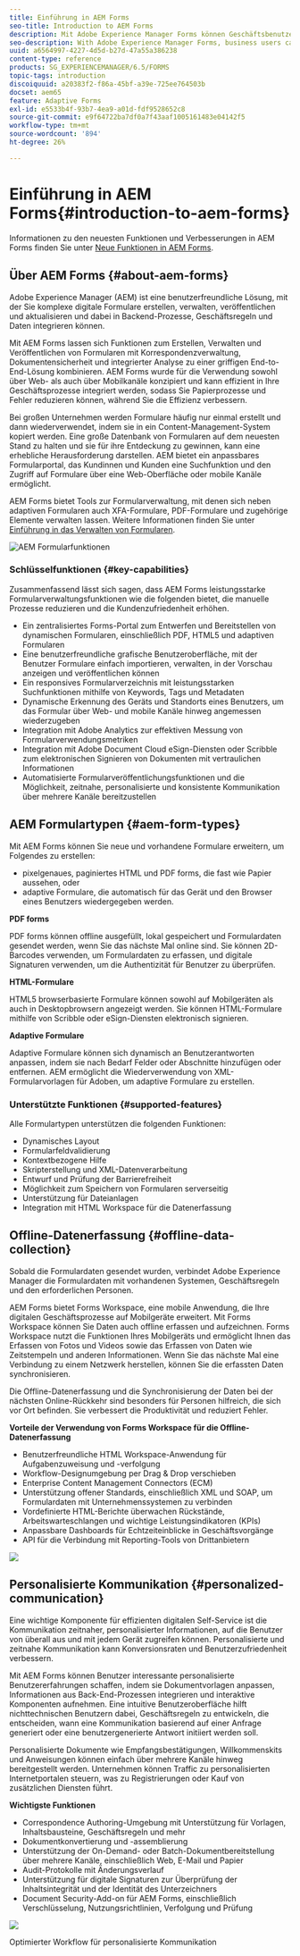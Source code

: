```yaml
---
title: Einführung in AEM Forms
seo-title: Introduction to AEM Forms
description: Mit Adobe Experience Manager Forms können Geschäftsbenutzer ansprechende, responsive und adaptive Formulare in Web- und mobile Sites integrieren, den Prozess der digitalen Registrierung vereinfachen und die Konversionsraten von Kunden erhöhen.
seo-description: With Adobe Experience Manager Forms, business users can integrate engaging, responsive, and adaptive forms into web and mobile sites, simplifying the digital enrollment process and increasing customer conversion rates.
uuid: a6564997-4227-4d5d-b27d-47a55a386238
content-type: reference
products: SG_EXPERIENCEMANAGER/6.5/FORMS
topic-tags: introduction
discoiquuid: a20383f2-f86a-45bf-a39e-725ee764503b
docset: aem65
feature: Adaptive Forms
exl-id: e5533b4f-93b7-4ea9-a01d-fdf9528652c8
source-git-commit: e9f64722ba7df0a7f43aaf1005161483e04142f5
workflow-type: tm+mt
source-wordcount: '894'
ht-degree: 26%

---
```


# Einführung in AEM Forms{#introduction-to-aem-forms}

Informationen zu den neuesten Funktionen und Verbesserungen in AEM Forms finden Sie unter [Neue Funktionen in AEM Forms](../../forms/using/whats-new.md).

## Über AEM Forms {#about-aem-forms}

Adobe Experience Manager (AEM) ist eine benutzerfreundliche Lösung, mit der Sie komplexe digitale Formulare erstellen, verwalten, veröffentlichen und aktualisieren und dabei in Backend-Prozesse, Geschäftsregeln und Daten integrieren können.

Mit AEM Forms lassen sich Funktionen zum Erstellen, Verwalten und Veröffentlichen von Formularen mit Korrespondenzverwaltung, Dokumentensicherheit und integrierter Analyse zu einer griffigen End-to-End-Lösung kombinieren. AEM Forms wurde für die Verwendung sowohl über Web- als auch über Mobilkanäle konzipiert und kann effizient in Ihre Geschäftsprozesse integriert werden, sodass Sie Papierprozesse und Fehler reduzieren können, während Sie die Effizienz verbessern.

Bei großen Unternehmen werden Formulare häufig nur einmal erstellt und dann wiederverwendet, indem sie in ein Content-Management-System kopiert werden. Eine große Datenbank von Formularen auf dem neuesten Stand zu halten und sie für ihre Entdeckung zu gewinnen, kann eine erhebliche Herausforderung darstellen. AEM bietet ein anpassbares Formularportal, das Kundinnen und Kunden eine Suchfunktion und den Zugriff auf Formulare über eine Web-Oberfläche oder mobile Kanäle ermöglicht.

AEM Forms bietet Tools zur Formularverwaltung, mit denen sich neben adaptiven Formularen auch XFA-Formulare, PDF-Formulare und zugehörige Elemente verwalten lassen. Weitere Informationen finden Sie unter [Einführung in das Verwalten von Formularen](../../forms/using/introduction-managing-forms.md).

![AEM Formularfunktionen](do-not-localize/4th-draft.gif)

### Schlüsselfunktionen {#key-capabilities}

Zusammenfassend lässt sich sagen, dass AEM Forms leistungsstarke Formularverwaltungsfunktionen wie die folgenden bietet, die manuelle Prozesse reduzieren und die Kundenzufriedenheit erhöhen.

* Ein zentralisiertes Forms-Portal zum Entwerfen und Bereitstellen von dynamischen Formularen, einschließlich PDF, HTML5 und adaptiven Formularen
* Eine benutzerfreundliche grafische Benutzeroberfläche, mit der Benutzer Formulare einfach importieren, verwalten, in der Vorschau anzeigen und veröffentlichen können
* Ein responsives Formularverzeichnis mit leistungsstarken Suchfunktionen mithilfe von Keywords, Tags und Metadaten
* Dynamische Erkennung des Geräts und Standorts eines Benutzers, um das Formular über Web- und mobile Kanäle hinweg angemessen wiederzugeben
* Integration mit Adobe Analytics zur effektiven Messung von Formularverwendungsmetriken
* Integration mit Adobe Document Cloud eSign-Diensten oder Scribble zum elektronischen Signieren von Dokumenten mit vertraulichen Informationen
* Automatisierte Formularveröffentlichungsfunktionen und die Möglichkeit, zeitnahe, personalisierte und konsistente Kommunikation über mehrere Kanäle bereitzustellen

## AEM Formulartypen {#aem-form-types}

Mit AEM Forms können Sie neue und vorhandene Formulare erweitern, um Folgendes zu erstellen:

* pixelgenaues, paginiertes HTML und PDF forms, die fast wie Papier aussehen, oder
* adaptive Formulare, die automatisch für das Gerät und den Browser eines Benutzers wiedergegeben werden.

**PDF forms**

PDF forms können offline ausgefüllt, lokal gespeichert und Formulardaten gesendet werden, wenn Sie das nächste Mal online sind. Sie können 2D-Barcodes verwenden, um Formulardaten zu erfassen, und digitale Signaturen verwenden, um die Authentizität für Benutzer zu überprüfen.

**HTML-Formulare**

HTML5 browserbasierte Formulare können sowohl auf Mobilgeräten als auch in Desktopbrowsern angezeigt werden. Sie können HTML-Formulare mithilfe von Scribble oder eSign-Diensten elektronisch signieren.

**Adaptive Formulare**

Adaptive Formulare können sich dynamisch an Benutzerantworten anpassen, indem sie nach Bedarf Felder oder Abschnitte hinzufügen oder entfernen. AEM ermöglicht die Wiederverwendung von XML-Formularvorlagen für Adoben, um adaptive Formulare zu erstellen.

### Unterstützte Funktionen {#supported-features}

Alle Formulartypen unterstützen die folgenden Funktionen:

* Dynamisches Layout
* Formularfeldvalidierung
* Kontextbezogene Hilfe
* Skripterstellung und XML-Datenverarbeitung
* Entwurf und Prüfung der Barrierefreiheit
* Möglichkeit zum Speichern von Formularen serverseitig
* Unterstützung für Dateianlagen
* Integration mit HTML Workspace für die Datenerfassung

## Offline-Datenerfassung {#offline-data-collection}

Sobald die Formulardaten gesendet wurden, verbindet Adobe Experience Manager die Formulardaten mit vorhandenen Systemen, Geschäftsregeln und den erforderlichen Personen.

AEM Forms bietet Forms Workspace, eine mobile Anwendung, die Ihre digitalen Geschäftsprozesse auf Mobilgeräte erweitert. Mit Forms Workspace können Sie Daten auch offline erfassen und aufzeichnen. Forms Workspace nutzt die Funktionen Ihres Mobilgeräts und ermöglicht Ihnen das Erfassen von Fotos und Videos sowie das Erfassen von Daten wie Zeitstempeln und anderen Informationen. Wenn Sie das nächste Mal eine Verbindung zu einem Netzwerk herstellen, können Sie die erfassten Daten synchronisieren.

Die Offline-Datenerfassung und die Synchronisierung der Daten bei der nächsten Online-Rückkehr sind besonders für Personen hilfreich, die sich vor Ort befinden. Sie verbessert die Produktivität und reduziert Fehler.

**Vorteile der Verwendung von Forms Workspace für die Offline-Datenerfassung**

* Benutzerfreundliche HTML Workspace-Anwendung für Aufgabenzuweisung und -verfolgung
* Workflow-Designumgebung per Drag &amp; Drop verschieben
* Enterprise Content Management Connectors (ECM)
* Unterstützung offener Standards, einschließlich XML und SOAP, um Formulardaten mit Unternehmenssystemen zu verbinden
* Vordefinierte HTML-Berichte überwachen Rückstände, Arbeitswarteschlangen und wichtige Leistungsindikatoren (KPIs)
* Anpassbare Dashboards für Echtzeiteinblicke in Geschäftsvorgänge
* API für die Verbindung mit Reporting-Tools von Drittanbietern

![](do-not-localize/3rd-draft.gif)

## Personalisierte Kommunikation {#personalized-communication}

Eine wichtige Komponente für effizienten digitalen Self-Service ist die Kommunikation zeitnaher, personalisierter Informationen, auf die Benutzer von überall aus und mit jedem Gerät zugreifen können. Personalisierte und zeitnahe Kommunikation kann Konversionsraten und Benutzerzufriedenheit verbessern.

Mit AEM Forms können Benutzer interessante personalisierte Benutzererfahrungen schaffen, indem sie Dokumentvorlagen anpassen, Informationen aus Back-End-Prozessen integrieren und interaktive Komponenten aufnehmen. Eine intuitive Benutzeroberfläche hilft nichttechnischen Benutzern dabei, Geschäftsregeln zu entwickeln, die entscheiden, wann eine Kommunikation basierend auf einer Anfrage generiert oder eine benutzergenerierte Antwort initiiert werden soll.

Personalisierte Dokumente wie Empfangsbestätigungen, Willkommenskits und Anweisungen können einfach über mehrere Kanäle hinweg bereitgestellt werden. Unternehmen können Traffic zu personalisierten Internetportalen steuern, was zu Registrierungen oder Kauf von zusätzlichen Diensten führt.

**Wichtigste Funktionen**

* Correspondence Authoring-Umgebung mit Unterstützung für Vorlagen, Inhaltsbausteine, Geschäftsregeln und mehr
* Dokumentkonvertierung und -assemblierung
* Unterstützung der On-Demand- oder Batch-Dokumentbereitstellung über mehrere Kanäle, einschließlich Web, E-Mail und Papier
* Audit-Protokolle mit Änderungsverlauf
* Unterstützung für digitale Signaturen zur Überprüfung der Inhaltsintegrität und der Identität des Unterzeichners
* Document Security-Add-on für AEM Forms, einschließlich Verschlüsselung, Nutzungsrichtlinien, Verfolgung und Prüfung

![](do-not-localize/layout-02.png)

Optimierter Workflow für personalisierte Kommunikation
